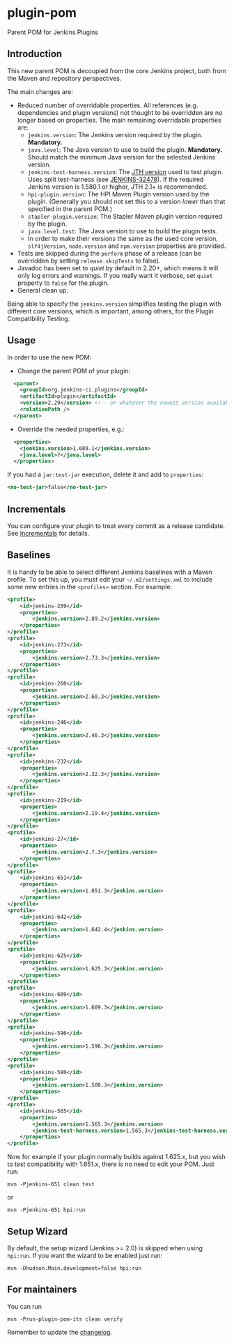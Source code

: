 # plugin-pom
Parent POM for Jenkins Plugins

## Introduction

This new parent POM is decoupled from the core Jenkins project, both from the Maven and repository perspectives.

The main changes are:
* Reduced number of overridable properties. All references (e.g. dependencies and plugin versions) not
thought to be overridden are no longer based on properties. The main remaining overridable properties are:
  * `jenkins.version`: The Jenkins version required by the plugin. **Mandatory.**
  * `java.level`: The Java version to use to build the plugin. **Mandatory.** Should match the minimum Java version for the selected Jenkins version.
  * `jenkins-test-harness.version`: The [JTH version](https://github.com/jenkinsci/jenkins-test-harness/releases) used to test plugin.
  Uses split test-harness (see [JENKINS-32478](https://issues.jenkins-ci.org/browse/JENKINS-32478)).
  If the required Jenkins version is 1.580.1 or higher, JTH 2.1+ is recommended.
  * `hpi-plugin.version`: The HPI Maven Plugin version used by the plugin.
  (Generally you should not set this to a version _lower_ than that specified in the parent POM.)
  * `stapler-plugin.version`: The Stapler Maven plugin version required by the plugin.
  * `java.level.test`: The Java version to use to build the plugin tests.
  * In order to make their versions the same as the used core version, `slf4jVersion`, `node.version` and `npm.version`
  properties are provided.
* Tests are skipped during the `perform` phase of a release (can be overridden by setting `release.skipTests` to false).
* Javadoc has been set to _quiet_ by default in 2.20+, which means it will only log errors and warnings. 
  If you really want it verbose, set `quiet` property to `false` for the plugin.
* General clean up.

Being able to specify the `jenkins.version` simplifies testing the plugin with different core versions, which is
important, among others, for the Plugin Compatibility Testing.

## Usage

In order to use the new POM:
* Change the parent POM of your plugin:
```xml
  <parent>
    <groupId>org.jenkins-ci.plugins</groupId>
    <artifactId>plugin</artifactId>
    <version>2.29</version> <!-- or whatever the newest version available is -->
    <relativePath />
  </parent>
```
* Override the needed properties, e.g.:
```xml
  <properties>
    <jenkins.version>1.609.1</jenkins.version>
    <java.level>7</java.level>
  </properties>
```

If you had a `jar:test-jar` execution, delete it and add to `properties`:

```xml
<no-test-jar>false</no-test-jar>
```

## Incrementals

You can configure your plugin to treat every commit as a release candidate.
See [Incrementals](https://github.com/jenkinsci/incrementals-tools) for details.

## Baselines

It is handy to be able to select different Jenkins baselines with a Maven profile.
To set this up, you must edit your `~/.m2/settings.xml` to include some new entries in the `<profiles>` section.
For example:

```xml
<profile>
    <id>jenkins-289</id>
    <properties>
        <jenkins.version>2.89.2</jenkins.version>
    </properties>
</profile>
<profile>
    <id>jenkins-273</id>
    <properties>
        <jenkins.version>2.73.3</jenkins.version>
    </properties>
</profile>
<profile>
    <id>jenkins-260</id>
    <properties>
        <jenkins.version>2.60.3</jenkins.version>
    </properties>
</profile>
<profile>
    <id>jenkins-246</id>
    <properties>
        <jenkins.version>2.46.3</jenkins.version>
    </properties>
</profile>
<profile>
    <id>jenkins-232</id>
    <properties>
        <jenkins.version>2.32.3</jenkins.version>
    </properties>
</profile>
<profile>
    <id>jenkins-219</id>
    <properties>
        <jenkins.version>2.19.4</jenkins.version>
    </properties>
</profile>
<profile>
    <id>jenkins-27</id>
    <properties>
        <jenkins.version>2.7.3</jenkins.version>
    </properties>
</profile>
<profile>
    <id>jenkins-651</id>
    <properties>
        <jenkins.version>1.651.3</jenkins.version>
    </properties>
</profile>
<profile>
    <id>jenkins-642</id>
    <properties>
        <jenkins.version>1.642.4</jenkins.version>
    </properties>
</profile>
<profile>
    <id>jenkins-625</id>
    <properties>
        <jenkins.version>1.625.3</jenkins.version>
    </properties>
</profile>
<profile>
    <id>jenkins-609</id>
    <properties>
        <jenkins.version>1.609.3</jenkins.version>
    </properties>
</profile>
<profile>
    <id>jenkins-596</id>
    <properties>
        <jenkins.version>1.596.3</jenkins.version>
    </properties>
</profile>
<profile>
    <id>jenkins-580</id>
    <properties>
        <jenkins.version>1.580.3</jenkins.version>
    </properties>
</profile>
<profile>
    <id>jenkins-565</id>
    <properties>
        <jenkins.version>1.565.3</jenkins.version>
        <jenkins-test-harness.version>1.565.3</jenkins-test-harness.version>
    </properties>
</profile>
```

Now for example if your plugin normally builds against 1.625.x, but you wish to test compatibility with 1.651.x,
there is no need to edit your POM. Just run:

    mvn -Pjenkins-651 clean test

or

    mvn -Pjenkins-651 hpi:run

## Setup Wizard

By default, the setup wizard (Jenkins >= 2.0) is skipped when using `hpi:run`. If you want the wizard to be enabled just run:

    mvn -Dhudson.Main.development=false hpi:run


## For maintainers

You can run

    mvn -Prun-plugin-pom-its clean verify

Remember to update the [changelog](CHANGELOG.md).
